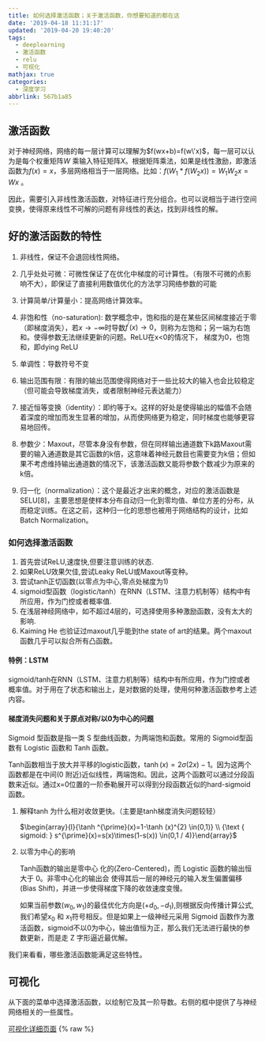 ```yaml
---
title: 如何选择激活函数；关于激活函数，你想要知道的都在这
date: '2019-04-18 11:31:17'
updated: '2019-04-20 19:40:20'
tags:
  - deeplearning
  - 激活函数
  - relu
  - 可视化
mathjax: true
categories:
  - 深度学习
abbrlink: 567b1a85
---
```


## 激活函数

对于神经网络，网络的每一层计算可以理解为$f(wx+b)=f(w\'x)$，每一层可以认为是每个权重矩阵$W$ 乘输入特征矩阵$X$。根据矩阵乘法，如果是线性激励，即激活函数为$f(x) = x$，多层网络相当于一层网络。比如：$​​f(W_1*f(W_2x))=W_1 W_2x=Wx$ 。

因此，需要引入非线性激活函数，对特征进行充分组合。也可以说相当于进行空间变换，使得原来线性不可解的问题有非线性的表达，找到非线性的解。

## 好的激活函数的特性

1. 非线性，保证不会退回线性网络。

2. 几乎处处可微：可微性保证了在优化中梯度的可计算性。（有限不可微的点影响不大），即保证了直接利用数值优化的方法学习网络参数的可能

3. 计算简单/计算量小：提高网络计算效率。

4. 非饱和性（no-saturation): 数学概念中，饱和指的是在某些区间梯度接近于零（即梯度消失），若$x \rightarrow-\infty$时导数$f^{\prime}(x) \rightarrow 0$，则称为左饱和；另一端为右饱和。使得参数无法继续更新的问题。ReLU在x<0的情况下，  梯度为0，也饱和，即dying  ReLU

5.  单调性：导数符号不变

6.  输出范围有限：有限的输出范围使得网络对于一些比较大的输入也会比较稳定（但可能会导致梯度消失，或者限制神经元表达能力）

7.  接近恒等变换（identity）：即约等于x。这样的好处是使得输出的幅值不会随着深度的增加而发生显著的增加，从而使网络更为稳定，同时梯度也能够更容易地回传。

8.  参数少：Maxout，尽管本身没有参数，但在同样输出通道数下k路Maxout需要的输入通道数是其它函数的k倍，这意味着神经元数目也需要变为k倍；但如果不考虑维持输出通道数的情况下，该激活函数又能将参数个数减少为原来的k倍。

9.  归一化（normalization）：这个是最近才出来的概念，对应的激活函数是SELU[8]，主要思想是使样本分布自动归一化到零均值、单位方差的分布，从而稳定训练。在这之前，这种归一化的思想也被用于网络结构的设计，比如Batch  Normalization。

### 如何选择激活函数

1. 首先尝试ReLU,速度快,但要注意训练的状态.
2. 如果ReLU效果欠佳,尝试Leaky ReLU或Maxout等变种。
3. 尝试tanh正切函数(以零点为中心,零点处梯度为1)
4. sigmoid型函数（logistic/tanh）在RNN（LSTM、注意力机制等）结构中有所应用，作为门控或者概率值.
5. 在浅层神经网络中，如不超过4层的，可选择使用多种激励函数，没有太大的影响.
6. Kaiming He 也验证过maxout几乎能到the state of art的结果。两个maxout函数几乎可以拟合所有凸函数。

#### 特例：LSTM

sigmoid/tanh在RNN（LSTM、注意力机制等）结构中有所应用，作为门控或者概率值。对于用在了状态和输出上，是对数据的处理，使用何种激活函数参考上述内容。

#### 梯度消失问题和关于原点对称/以0为中心的问题
Sigmoid 型函数是指一类 S 型曲线函数，为两端饱和函数。常用的 Sigmoid型函数有 Logistic 函数和 Tanh 函数。

Tanh函数相当于放大并平移的logistic函数，$\tanh (x)=2 \sigma(2 x)-1$。因为这两个函数都是在中间(0 附近)近似线性，两端饱和。因此，这两个函数可以通过分段函数来近似。通过x=0位置的一阶泰勒展开可以得到分段函数近似的hard-sigmoid函数。

1. 解释tanh 为什么相对收敛更快。（主要是tanh梯度消失问题较轻）

   $\begin{array}{l}{\tanh ^{\prime}(x)=1-\tanh (x)^{2} \in(0,1)} \\ {\text { sigmoid: } s^{\prime}(x)=s(x)\times(1-s(x)) \in(0,1 / 4)}\end{array}$

2. 以零为中心的影响
 
   Tanh函数的输出是零中心 化的(Zero-Centered)，而 Logistic 函数的输出恒大于 0。非零中心化的输出会 使得其后一层的神经元的输入发生偏置偏移(Bias Shift)，并进一步使得梯度下降的收敛速度变慢。

   如果当前参数$(w_0,w_1)$的最佳优化方向是$(+d_0, -d_1)$,则根据反向传播计算公式,我们希望$x_0$ 和 $x_1$符号相反。但是如果上一级神经元采用 Sigmoid 函数作为激活函数，sigmoid不以0为中心，输出值恒为正，那么我们无法进行最快的参数更新，而是走 Z 字形逼近最优解。


我们来看看，哪些激活函数能满足这些特性。

## 可视化

从下面的菜单中选择激活函数，以绘制它及其一阶导数。右侧的框中提供了与神经网络相关的一些属性。

[可视化详细页面](https://www.jithub.cn/fileserver/activation_fun_d3.html)
{% raw %}
<html>
  <head>
    <style>
      
      #visualisation {
            height: 500px;
      }
      

      .axis path,
      .axis line {
        fill: none;
        stroke: #777;
        shape-rendering: crispEdges;
      }

      .axis text {
        font-family: "Arial";
        font-size: 0.6em;
      }
      .tick {
        stroke-dasharray: 1, 2;
      }
      .bar {
        fill: FireBrick;
      }

      .legend {
        cursor: pointer;
      }

      .MathJax_SVG svg > g,
      .MathJax_SVG_Display svg > g {
        fill: black;
        stroke: black;
      }

      .legend {
        font-size: 1.2em;
      }

      .graph_inputs {
        font-size: 0.8em;
      }

      .func_text {
        font-size: 0.65em;
      }

      .deriv_func_text {
        font-size: 0.65em;
      }

      #select_activ {
        font-size: 0.8em;
      }

      .input_labels {
        font-size: 0.8em;
      }

      #func_equation {
        font: "Helvetica Neue";
        font-size: 0.9em;
      }

      #deriv_func_equation {
        font: "Helvetica Neue";
        font-size: 0.9em;
      }

      #rrelu_button {
        background-color: #009900;
        color: white;
        text-align: center;
        text-decoration: none;
        display: inline-block;
        font-size: 0.8em;
        cursor: pointer;
        margin-left: 0.3em;
      }

      #rrelu_button:hover {
        background-color: #4caf50;
        color: white;
      }
    </style>
    <script type="text/javascript" src="https://d3js.org/d3.v3.min.js"></script>
    <script
      type="text/javascript"
      src="https://cdnjs.cloudflare.com/ajax/libs/mathjax/2.7.5/MathJax.js?config=TeX-AMS_CHTML"
    ></script>
  </head>
  <body>

      

    <div id="browser_warning">
      <p>
        版权所有为
        <a href="https://dashee87.github.io/about/">David Sheehan</a>
        原blog地址为：<a
          href="https://dashee87.github.io/deep%20learning/visualising-activation-functions-in-neural-networks/"
          >Visualising Activation Functions in Neural Networks</a
        >
      </p>
    </div>

    <div id="browser_warning">
      <p>
        Note:
        注意：建议您在Chrome上查看以获得最佳体验。在Firefox和IE上，框中的等式可能无法呈现。
      </p>
    </div>
    <select id="select_activ" onchange="InitChart();">
      <option value="step" selected="selected">Step</option>
      <option value="identity">Identity</option>
      <option value="relu">ReLu</option>
      <option value="sigmoid">Sigmoid</option>
      <option value="tanh">Tanh</option>
      <option value="leakyrelu">Leaky ReLU</option>
      <option value="prelu">PReLU</option>
      <option value="rrelu">RReLU</option>
      <option value="elu">ELU</option>
      <option value="selu">SELU</option>
      <option value="srelu">SReLU</option>
      <!--<option value="probit">Probit</option>-->
      <option value="hardsigmoid">Hard Sigmoid</option>
      <option value="hardtanh">Hard Tanh</option>
      <option value="lctanh">LeCun Tanh</option>
      <option value="arctan">ArcTan</option>
      <option value="softsign">SoftSign</option>
      <option value="softplus">Softplus</option>
      <option value="sign">Signum</option>
      <option value="bentid">Bent Identity</option>
      <option value="symmsigmoid">Symmetrical Sigmoid</option>
      <option value="loglog">Log Log</option>
      <option value="gaussian">Gaussian</option>
      <option value="absolute">Absolute</option>
      <option value="sinusoid">Sinusoid</option>
      <option value="cos">Cos</option>
      <option value="sinc">Sinc</option>
    </select>
    <form name="message" method="post" id="plot_inputs">
      <div style="float:left;margin-right:20px;margin-left:100px;">
        <label
          for="alpha_input"
          style="display: none"
          class="input_labels"
          id="alpha_input_label"
          >α<sub> </sub
        ></label>
        <input
          id="alpha_input"
          class="graph_inputs"
          size="5"
          type="text"
          value="0.7"
          style="display: none;"
          onchange="InitChart();"
        />
      </div>

      <div style="float:left;margin-right:20px;">
        <label
          for="alpha_input_r"
          style="display: none"
          class="input_labels"
          id="alpha_input_r_label"
          >α<sub>r</sub></label
        >
        <input
          id="alpha_input_r"
          class="graph_inputs"
          size="5"
          type="text"
          value="0.4"
          style="display: none;"
          onchange="InitChart();"
        />
      </div>

      <div style="float:left;margin-right:20px;">
        <label
          for="t_input_l"
          style="display: none"
          class="input_labels"
          id="t_input_l_label"
          >t<sub>l</sub></label
        >
        <input
          id="t_input_l"
          class="graph_inputs"
          size="5"
          type="text"
          value="-1.0"
          style="display: none;"
          onchange="InitChart();"
        />
      </div>

      <div style="float:left;margin-right:20px;">
        <label
          for="t_input_r"
          style="display: none"
          class="input_labels"
          id="t_input_r_label"
          >t<sub>r</sub></label
        >
        <input
          id="t_input_r"
          class="graph_inputs"
          size="5"
          type="text"
          value="1.0"
          style="display: none;"
          onchange="InitChart();"
        />
      </div>

      <br style="clear:both;" />
    </form>
    <button
      type="button"
      onclick="InitChart();"
      id="rrelu_button"
      style="display: none;margin-left:20px;"
    >
      Random α
    </button>
    <div id="legendContainer" class="legendContainer" style="width:100%">
      <svg id="visualisation" width="100%" height="500px" height="80vh"></svg>
      <div
        id="func_primer"
        style="margin-left:20px;font-size:0.8em;margin-right:20px"
      >
        <p>
          这种激活函数更具理论性而非实际性，模仿生物神经元的全有或全无特性。它对神经网络没有
          用，因为它的导数是零（除了0，它是未定义的）。这意味着基于梯度的优化方法是不可行的。
        </p>
      </div>
    </div>
    <br />

    <script type="text/javascript">
      MathJax.Hub.Config({
        tex2jax: {
          inlineMath: [["$", "$"], ["\\(", "\\)"]],
          processEscapes: true
        }
      });

      function erf(x) {
        var z;
        const ERF_A = 0.147;
        var the_sign_of_x;
        if (0 == x) {
          the_sign_of_x = 0;
          return 0;
        } else if (x > 0) {
          the_sign_of_x = 1;
        } else {
          the_sign_of_x = -1;
        }

        var one_plus_axsqrd = 1 + ERF_A * x * x;
        var four_ovr_pi_etc = 4 / Math.PI + ERF_A * x * x;
        var ratio = four_ovr_pi_etc / one_plus_axsqrd;
        ratio *= x * -x;
        var expofun = Math.exp(ratio);
        var radical = Math.sqrt(1 - expofun);
        z = radical * the_sign_of_x;
        return z;
      }

      // https://stackoverflow.com/questions/12556685/is-there-a-javascript-implementation-of-the-inverse-error-function-akin-to-matl

      function erfINV(inputX) {
        var _a = (8 * (Math.PI - 3)) / (3 * Math.PI * (4 - Math.PI));
        var _x = parseFloat(inputX);
        var signX = _x < 0 ? -1.0 : 1.0;

        var oneMinusXsquared = 1.0 - _x * _x;
        var LNof1minusXsqrd = Math.log(oneMinusXsquared);
        var PI_times_a = Math.PI * _a;

        var firstTerm = Math.pow(2.0 / PI_times_a + LNof1minusXsqrd / 2.0, 2);
        var secondTerm = LNof1minusXsqrd / _a;
        var thirdTerm = 2 / PI_times_a + LNof1minusXsqrd / 2.0;

        var primaryComp = Math.sqrt(
          Math.sqrt(firstTerm - secondTerm) - thirdTerm
        );

        var scaled_R = signX * primaryComp;
        return scaled_R;
      }

      var delay = 200;
      var activ_func = document.getElementById("select_activ").value;

      var lineData = [];
      var lineData_deriv = [];

      func_tags = [
        {
          func_tex:
            "$f(x) =\\begin{cases}1 & \\text{for } x\\geq0\\\\0 & \\text{for } x<0\\end{cases} $",
          func_range: "{0, 1}",
          func_contin: "C" + "⁻¹",
          func_mono: "✅",
          func_origin: "❌",
          func_symm: "不对称",
          func_ref: "",
          func_primer:
            "这种激活函数更具理论性而非实际性, 包括<b>Step</b> (也包括, <b>Binary Step</b> 或 <b>Heaviside</b>) 模仿生物神经元的全有或全无特性。它对神经网络没有用，因为它的导数是零（除了0，它是未定义的）。这意味着基于梯度的优化方法是不可行的"
        }
      ];

      deriv_func_tags = [
        {
          deriv_func_tex:
            "$f'(x) =\\begin{cases}0 & \\text{for } x\\neq0\\\\? & \\text{for } x=0\\end{cases} $",
          deriv_func_range: "{0}",
          deriv_func_contin: "❌",
          deriv_func_mono: "❌",
          deriv_func_symm: "❌",
          deriv_func_van: "No",
          deriv_func_exp: "No",
          deriv_func_sat: "No",
          deriv_func_dead: "Yes"
        }
      ];

      axis_limits = [-3, 3, -1.3, 1.3];

      for (var i = -3; i <= 3; i = i + 0.001) {
        lineData.push({
          x: i,
          y: i >= 0
        });
        lineData_deriv.push({
          x: i,
          y: 0
        });
      }

      var vis = d3.select("#visualisation"),
        WIDTH = parseInt(
          document.getElementById("browser_warning").offsetWidth
        ),
        HEIGHT = parseInt(vis.style("height")),
        //   HEIGHT = parseInt(document.documentElement.clientHeight)*0.8,
        MARGINS = {
          top: HEIGHT / 25.0,
          right: WIDTH / 2.5,
          bottom: HEIGHT / 25.0,
          left: WIDTH / 50.0
        },
        boxmargin = (HEIGHT - MARGINS.top) / 24.0,
        boxmargin_horizontal = MARGINS.right / 2.2,
        rect_margin = MARGINS.right / 50.0,
        xRange = d3.scale
          .linear()
          .range([MARGINS.left, WIDTH - MARGINS.right])
          .domain(axis_limits.slice(0, 2)),
        yRange = d3.scale
          .linear()
          .range([HEIGHT - MARGINS.top, MARGINS.bottom])
          .domain(axis_limits.slice(2, 4)),
        xAxis = d3.svg
          .axis()
          .scale(xRange)
          .tickSize(5)
          .tickSubdivide(true),
        yAxis = d3.svg
          .axis()
          .scale(yRange)
          .tickSize(5)
          .orient("left")
          .tickSubdivide(true);

      vis
        .append("svg:g")
        .attr("class", "x axis")
        .attr(
          "transform",
          "translate(0," + (HEIGHT - MARGINS.bottom + MARGINS.top) / 2 + ")"
        )
        .attr("id", "graph_xaxis")
        .call(xAxis);

      vis
        .append("svg:g")
        .attr("class", "y axis")
        .attr(
          "transform",
          "translate(" + (WIDTH - MARGINS.right + MARGINS.left) / 2 + ",0)"
        )
        .attr("id", "graph_yaxis")
        .call(yAxis);

      vis
        .selectAll(".tick")
        .filter(function(d) {
          return d === 0;
        })
        .remove();

      var lineFunc = d3.svg
        .line()
        .x(function(d) {
          return xRange(d.x);
        })
        .y(function(d) {
          return yRange(d.y);
        })
        .interpolate("linear");

      vis
        .selectAll(".tick")
        .filter(function(d) {
          return d === 0;
        })
        .remove();

      var asymptotes = d3.svg
        .line()
        .x([-3, 3])
        .y([5, 5])
        .interpolate("linear");

      var asymptote_top = 5,
        asymptote_bottom = -5;

      //d3.select("#func").remove();

      vis
        .append("svg:path")
        .attr("d", lineFunc(lineData))
        .attr("stroke", "blue")
        .attr("stroke-width", 3)
        .attr("id", "func")
        .attr("fill", "none");

      vis
        .append("svg:path")
        .attr("d", lineFunc(lineData_deriv))
        .attr("stroke", "orange")
        .attr("stroke-width", 2)
        .attr("id", "deriv_func")
        .attr("fill", "none");

      vis
        .append("svg:path")
        .attr(
          "d",
          lineFunc([{ x: axis_limits[0], y: 5 }, { x: axis_limits[1], y: 5 }])
        )
        .attr("stroke", "gray")
        .attr("stroke-width", 2)
        .style("stroke-dasharray", "3, 3")
        .attr("id", "top_asymptote")
        .attr("fill", "none");

      vis
        .append("svg:path")
        .attr(
          "d",
          lineFunc([{ x: axis_limits[0], y: -5 }, { x: axis_limits[1], y: -5 }])
        )
        .attr("stroke", "gray")
        .attr("stroke-width", 2)
        .style("stroke-dasharray", "3, 3")
        .attr("id", "bottom_asymptote")
        .attr("fill", "none");

      vis
        .append("rect")
        .attr("x", WIDTH - MARGINS.right + rect_margin)
        .attr("y", MARGINS.top)
        .attr("width", MARGINS.right - rect_margin * 2.0)
        .attr("height", (HEIGHT - MARGINS.top) / 2 - boxmargin)
        .attr("rx", 10)
        .attr("ry", 10)
        .attr("stroke", "blue")
        .attr("stroke-width", "5")
        .attr("stroke-opacity", "0.4")
        .attr("fill-opacity", "0.1")
        .style("fill", "blue")
        .attr("class", "info_rect")
        .attr("id", "func_rect");

      vis
        .append("foreignObject")
        .data(func_tags)
        .attr("id", "func_equation")
        .attr("x", WIDTH - MARGINS.right + rect_margin * 2)
        .attr("y", MARGINS.top + boxmargin / 2)
        .append("xhtml:div")
        .attr("class", "func_text")
        .text(function(d) {
          return d.func_tex;
        });

      vis
        .append("text")
        .data(func_tags)
        .attr("x", WIDTH - MARGINS.right + rect_margin * 2)
        .attr("y", MARGINS.top + boxmargin * 5)
        .attr("id", "func_range")
        .attr("class", "func_text")
        .text(function(d) {
          return "值域: " + d.func_range;
        });

      vis
        .append("text")
        .data(func_tags)
        .attr("x", WIDTH - MARGINS.right + rect_margin * 2)
        .attr("y", MARGINS.top + boxmargin * 6.3)
        .attr("id", "func_mono")
        .attr("class", "func_text")
        .text(function(d) {
          return "单调性: " + d.func_mono;
        });

      vis
        .append("text")
        .data(func_tags)
        .attr("x", WIDTH - MARGINS.right + rect_margin * 2)
        .attr("y", MARGINS.top + boxmargin * 7.6)
        .attr("id", "func_contin")
        .attr("class", "func_text")
        .text(function(d) {
          return "连续性: " + d.func_contin;
        });

      vis
        .append("text")
        .data(func_tags)
        .attr("x", WIDTH - MARGINS.right + rect_margin * 2)
        .attr("y", MARGINS.top + boxmargin * 8.9)
        .attr("id", "func_origin")
        .attr("class", "func_text")
        .text(function(d) {
          return "Identity at Origin: " + d.func_origin;
        });

      vis
        .append("text")
        .data(func_tags)
        .attr("x", WIDTH - MARGINS.right + rect_margin * 2)
        .attr("y", MARGINS.top + boxmargin * 10.2)
        .attr("id", "func_symm")
        .attr("class", "func_text")
        .text(function(d) {
          return "对称性: " + d.func_symm;
        });

      vis
        .append("text")
        .attr("x", WIDTH - boxmargin_horizontal / 1.7)
        .attr("y", MARGINS.top + boxmargin * 10.2)
        .attr("xlink:href", "https://dashee87.github.io/")
        .attr("id", "func_ref")
        .attr("class", "func_text")
        .attr("fill", "red")
        .html("");

      // derivative rectangle

      vis
        .append("rect")
        .attr("x", WIDTH - MARGINS.right + rect_margin)
        .attr("y", MARGINS.top + HEIGHT / 2)
        .attr("width", MARGINS.right - rect_margin * 2.0)
        .attr("height", (HEIGHT - MARGINS.top) / 2 - boxmargin)
        .attr("rx", 10)
        .attr("ry", 10)
        .attr("stroke", "orange")
        .attr("stroke-width", "5")
        .attr("stroke-opacity", "0.4")
        .attr("fill-opacity", "0.1")
        .style("fill", "orange")
        .attr("class", "info_rect)")
        .attr("id", "deriv_func_rect");

      vis
        .append("foreignObject")
        .data(deriv_func_tags)
        .attr("id", "deriv_func_equation")
        .attr("x", WIDTH - MARGINS.right + rect_margin * 2.0)
        .attr("y", MARGINS.top + HEIGHT / 2 + boxmargin / 2)
        .append("xhtml:div")
        .attr("class", "deriv_func_text")
        .html(function(d) {
          return d.deriv_func_tex;
        });

      if (navigator.userAgent.toLowerCase().indexOf("firefox") > -1) {
        vis
          .select("#func_equation")
          .attr("width", MARGINS.right - rect_margin * 2)
          .attr("height", boxmargin * 3);

        vis
          .select("#deriv_func_equation")
          .attr("width", MARGINS.right - rect_margin * 2)
          .attr("height", boxmargin * 3);
      }

      vis
        .append("text")
        .attr("x", WIDTH - MARGINS.right + rect_margin * 2.0)
        .attr("y", MARGINS.top + HEIGHT / 2 + boxmargin * 5)
        .data(deriv_func_tags)
        .attr("id", "deriv_func_range")
        .attr("class", "deriv_func_text")
        .text(function(d) {
          return "值域: " + d.deriv_func_range;
        });

      vis
        .append("text")
        .attr("x", WIDTH - MARGINS.right + rect_margin * 2.0)
        .attr("y", MARGINS.top + HEIGHT / 2 + boxmargin * 6.3)
        .data(deriv_func_tags)
        .attr("id", "deriv_func_mono")
        .attr("class", "deriv_func_text")
        .style("colour", "blue")
        .text(function(d) {
          return "单调性: " + d.deriv_func_mono;
        });

      vis
        .append("text")
        .attr("x", WIDTH - MARGINS.right + rect_margin * 2.0)
        .attr("y", MARGINS.top + HEIGHT / 2 + boxmargin * 7.6)
        .data(deriv_func_tags)
        .attr("id", "deriv_func_contin")
        .attr("class", "deriv_func_text")
        .text(function(d) {
          return "连续性: " + d.deriv_func_contin;
        });

      vis
        .append("text")
        .attr("x", WIDTH - MARGINS.right + rect_margin * 2.0)
        .attr("y", MARGINS.top + HEIGHT / 2 + boxmargin * 8.9)
        .attr("id", "deriv_func_van")
        .attr("class", "deriv_func_text")
        .append("svg:tspan")
        .text("梯度消失: ")
        .append("svg:tspan")
        .style("fill", "#00e600")
        .text(deriv_func_tags[0].deriv_func_van);

      vis
        .append("text")
        .attr("x", WIDTH - boxmargin_horizontal)
        .attr("y", MARGINS.top + HEIGHT / 2 + boxmargin * 8.9)
        .attr("id", "deriv_func_exp")
        .attr("class", "deriv_func_text")
        .append("svg:tspan")
        .text("梯度爆炸: ")
        .append("svg:tspan")
        .style("fill", "#00e600")
        .text(deriv_func_tags[0].deriv_func_exp);

      vis
        .append("text")
        .attr("x", WIDTH - MARGINS.right + rect_margin * 2.0)
        .attr("y", MARGINS.top + HEIGHT / 2 + boxmargin * 10.3)
        .attr("id", "deriv_func_sat")
        .attr("class", "deriv_func_text")
        .append("svg:tspan")
        .text("神经元饱和: ")
        .append("svg:tspan")
        .style("fill", "#00e600")
        .text(deriv_func_tags[0].deriv_func_sat);

      vis
        .append("text")
        .attr("x", WIDTH - boxmargin_horizontal)
        .attr("y", MARGINS.top + HEIGHT / 2 + boxmargin * 10.3)
        .attr("id", "deriv_func_dead")
        .attr("class", "deriv_func_text")
        .append("svg:tspan")
        .text("神经元死亡: ")
        .append("svg:tspan")
        .style("fill", "red")
        .text(deriv_func_tags[0].deriv_func_dead);

      vis
        .append("text")
        .attr("x", MARGINS.left)
        .attr("y", MARGINS.top + 30)
        .attr("class", "legend")
        .attr("id", "func_text")
        .style("fill", "steelblue")
        .on("click", function() {
          // Determine if current line is visible
          var active = func.active ? false : true,
            newOpacity = active ? 0 : 1;
          // Hide or show the elements
          d3.select("#func").style("opacity", newOpacity);
          d3.select("#func_text").style("opacity", active ? 0.5 : 1);
          d3.select("#func_rect")
            .transition()
            .duration(1000)
            .attr(
              "height",
              active ? 0 : (HEIGHT - MARGINS.top) / 2 - boxmargin
            );
          if (active) {
            d3.selectAll(".func_text")
              .transition()
              .delay(function(d, i) {
                return 400 - delay * i;
              })
              .style("opacity", active ? 0 : 1);
          } else {
            d3.selectAll(".func_text")
              .transition()
              .delay(function(d, i) {
                return 300 + (delay * i) / 2;
              })
              .style("opacity", active ? 0 : 1);
          }
          // Update whether or not the elements are active
          func.active = active;
        })
        .text("f (x)");

      // Add the red line title
      vis
        .append("text")
        .attr("x", MARGINS.left)
        .attr("y", MARGINS.top + 30 + 30)
        .attr("class", "legend")
        .attr("id", "deriv_text")
        .style("fill", "orange")
        .on("click", function() {
          // Determine if current line is visible
          var active = deriv_func.active ? false : true,
            newOpacity = active ? 0 : 1;
          // Hide or show the elements
          d3.select("#deriv_func").style("opacity", newOpacity);
          d3.select("#deriv_text").style("opacity", active ? 0.5 : 1);
          d3.select("#deriv_func_rect")
            .transition()
            .duration(1000)
            .attr(
              "height",
              active ? 0 : (HEIGHT - MARGINS.top) / 2 - boxmargin
            );
          if (active) {
            d3.selectAll(".deriv_func_text")
              .transition()
              .delay(function(d, i) {
                return 400 - delay * i;
              })
              .style("opacity", active ? 0 : 1);
          } else {
            d3.selectAll(".deriv_func_text")
              .transition()
              .delay(function(d, i) {
                return 250 + (delay * i) / 2.5;
              })
              .style("opacity", active ? 0 : 1);
          }
          // Update whether or not the elements are active
          deriv_func.active = active;
        })
        .text("f '(x)");

      d3.select(window).on("resize", function() {
        vis = d3.select("#visualisation");
        WIDTH = parseInt(
          document.getElementById("browser_warning").offsetWidth
        );
        HEIGHT = parseInt(vis.style("height"));
        MARGINS = {
          top: HEIGHT / 25.0,
          right: WIDTH / 2.5,
          bottom: HEIGHT / 25.0,
          left: WIDTH / 50.0
        };
        boxmargin = (HEIGHT - MARGINS.top) / 24.0;
        rect_margin = MARGINS.right / 50.0;
        (boxmargin_horizontal = MARGINS.right / 2.2),
          (xRange = d3.scale
            .linear()
            .range([MARGINS.left, WIDTH - MARGINS.right])
            .domain(axis_limits.slice(0, 2)));

        yRange = d3.scale
          .linear()
          .range([HEIGHT - MARGINS.top, MARGINS.bottom])
          .domain(axis_limits.slice(2, 4));

        xAxis = d3.svg
          .axis()
          .scale(xRange)
          .tickSize(5)
          .tickSubdivide(true);

        yAxis = d3.svg
          .axis()
          .scale(yRange)
          .tickSize(5)
          .orient("left")
          .tickSubdivide(true);

        vis
          .select("#graph_xaxis")
          .attr(
            "transform",
            "translate(0," + (HEIGHT - MARGINS.bottom + MARGINS.top) / 2 + ")"
          )
          .call(xAxis);

        vis
          .select("#graph_yaxis")
          .attr(
            "transform",
            "translate(" + (WIDTH - MARGINS.right + MARGINS.left) / 2 + ",0)"
          )
          .call(yAxis);

        vis
          .selectAll(".tick")
          .filter(function(d) {
            return d === 0;
          })
          .remove();

        lineFunc = d3.svg
          .line()
          .x(function(d) {
            return xRange(d.x);
          })
          .y(function(d) {
            return yRange(d.y);
          })
          .interpolate("linear");

        vis
          .select("#top_asymptote")
          .attr(
            "d",
            lineFunc([
              { x: axis_limits[0], y: asymptote_top },
              { x: axis_limits[1], y: asymptote_top }
            ])
          );

        vis
          .select("#bottom_asymptote")
          .attr(
            "d",
            lineFunc([
              { x: axis_limits[0], y: asymptote_bottom },
              { x: axis_limits[1], y: asymptote_bottom }
            ])
          );

        //d3.select("#func").remove();

        vis.select("#func").attr("d", lineFunc(lineData));

        vis.select("#deriv_func").attr("d", lineFunc(lineData_deriv));

        vis
          .select("#func_rect")
          .attr("x", WIDTH - MARGINS.right + rect_margin)
          .attr("y", MARGINS.top)
          .attr("width", MARGINS.right - rect_margin * 2.0)
          .attr("height", (HEIGHT - MARGINS.top) / 2 - boxmargin);

        vis
          .select("#func_equation")
          .attr("x", WIDTH - MARGINS.right + rect_margin * 2.0)
          .attr("y", MARGINS.top + boxmargin / 2);

        vis
          .select("#func_range")
          .attr("x", WIDTH - MARGINS.right + rect_margin * 2.0)
          .attr("y", MARGINS.top + boxmargin * 5);

        vis
          .select("#func_mono")
          .attr("x", WIDTH - MARGINS.right + rect_margin * 2.0)
          .attr("y", MARGINS.top + boxmargin * 6.3);

        vis
          .select("#func_contin")
          .attr("x", WIDTH - MARGINS.right + rect_margin * 2.0)
          .attr("y", MARGINS.top + boxmargin * 7.6);

        vis
          .select("#func_origin")
          .attr("x", WIDTH - MARGINS.right + rect_margin * 2.0)
          .attr("y", MARGINS.top + boxmargin * 8.9);

        vis
          .select("#func_symm")
          .data(func_tags)
          .attr("x", WIDTH - MARGINS.right + rect_margin * 2.0)
          .attr("y", MARGINS.top + boxmargin * 10.2);

        vis
          .select("#func_ref")
          .attr("x", WIDTH - boxmargin_horizontal / 1.7)
          .attr("y", MARGINS.top + boxmargin * 10.2);

        // derivative rectangle

        vis
          .select("#deriv_func_rect")
          .attr("x", WIDTH - MARGINS.right + rect_margin)
          .attr("y", MARGINS.top + HEIGHT / 2)
          .attr("width", MARGINS.right - rect_margin * 2.0)
          .attr("height", (HEIGHT - MARGINS.top) / 2 - boxmargin);

        vis
          .select("#deriv_func_equation")
          .attr("x", WIDTH - MARGINS.right + rect_margin * 2.0)
          .attr("y", MARGINS.top + HEIGHT / 2 + boxmargin / 2);

        vis
          .select("#deriv_func_range")
          .attr("x", WIDTH - MARGINS.right + rect_margin * 2.0)
          .attr("y", MARGINS.top + HEIGHT / 2 + boxmargin * 5);

        vis
          .select("#deriv_func_mono")
          .attr("x", WIDTH - MARGINS.right + rect_margin * 2.0)
          .attr("y", MARGINS.top + HEIGHT / 2 + boxmargin * 6.3);

        vis
          .select("#deriv_func_contin")
          .attr("x", WIDTH - MARGINS.right + rect_margin * 2.0)
          .attr("y", MARGINS.top + HEIGHT / 2 + boxmargin * 7.6);

        vis
          .select("#deriv_func_van")
          .attr("x", WIDTH - MARGINS.right + rect_margin * 2.0)
          .attr("y", MARGINS.top + HEIGHT / 2 + boxmargin * 8.9);

        vis
          .select("#deriv_func_exp")
          .attr("x", WIDTH - boxmargin_horizontal)
          .attr("y", MARGINS.top + HEIGHT / 2 + boxmargin * 8.9);

        vis
          .select("#deriv_func_sat")
          .attr("x", WIDTH - MARGINS.right + rect_margin * 2.0)
          .attr("y", MARGINS.top + HEIGHT / 2 + boxmargin * 10.3);

        vis
          .select("#deriv_func_dead")
          .attr("x", WIDTH - boxmargin_horizontal)
          .attr("y", MARGINS.top + HEIGHT / 2 + boxmargin * 10.3);
      });

      function InitChart() {
        var myClasses = document.getElementById("plot_inputs"),
          mylabels = document.getElementsByTagName("label");
        for (i = 0; i < myClasses.length; i++) {
          myClasses[i].style.display = "none";
          mylabels[i].style.display = "none";
        }
        document.getElementById("rrelu_button").style.display = "none";
        var activ_func = document.getElementById("select_activ").value;

        lineData = [];
        lineData_deriv = [];

        asymptote_top = 5;
        asymptote_bottom = -5;

        switch (activ_func) {
          case "relu":
            func_tags = [
              {
                func_tex:
                  "$f(x) =\\begin{cases}x & \\text{for } x\\geq0\\\\0 & \\text{for } x<0\\end{cases} $",
                func_range: "[0, ∞)",
                func_contin: "C" + "⁰",
                func_mono: "✅",
                func_origin: "❌",
                func_symm: "不对称",
                func_ref: "http://dl.acm.org/citation.cfm?id=3104322.3104425",
                func_primer:
                  "<b>整流线性单元</b> (<b>ReLU</b>)被认为是神经网络中最常见的激活函数。它保留了阶梯函数的生物学动机（神经元仅在输入超过阈值时触发），但在正数输入处具有非零导数，这允许基于梯度的学习（尽管导数在0时未定义）。ReLU 函数被认为有生物上的解释性，比如单侧抑制、宽兴奋边界(即兴奋程度 也可以非常高)。它的计算速度也很快，因为函数及其导数都不涉及复杂的数学运算。然而，由于在非正输入时导数为0，ReLU可能会受到缓慢学习甚至死神经元的影响，其中具有负值输入的神经元由于零值梯度而无法更新其权重，使得它们对于剩下的训练阶段沉默。"
              }
            ];

            deriv_func_tags = [
              {
                deriv_func_tex:
                  "$f'(x) =\\begin{cases}1 & \\text{for } x\\geq0\\\\0 & \\text{for } x<0\\end{cases} $",
                deriv_func_range: "{0,1}",
                deriv_func_contin: "❌",
                deriv_func_mono: "❌",
                deriv_func_symm: "❌",
                deriv_func_van: "No",
                deriv_func_exp: "No",
                deriv_func_sat: "No",
                deriv_func_dead: "Yes"
              }
            ];

            axis_limits = [-3, 3, -3, 3];
            for (var i = -3; i < 3; i = i + 0.001) {
              lineData.push({
                x: i,
                y: (i > 0) * i
              });
              lineData_deriv.push({
                x: i,
                y: i >= 0
              });
            }
            break;
          case "step":
            func_tags = [
              {
                func_tex:
                  "$f(x) =\\begin{cases}1 & \\text{for } x\\geq0\\\\0 & \\text{for } x<0\\end{cases} $",
                func_range: "{0, 1}",
                func_contin: "C" + "⁻¹",
                func_mono: "✅",
                func_origin: "✅",
                func_symm: "不对称",
                func_ref: "",
                func_primer:
                "这种激活函数更具理论性而非实际性, 包括<b>Step</b> (也包括, <b>Binary Step</b> 或 <b>Heaviside</b>) 模仿生物神经元的全有或全无特性。它对神经网络没有用，因为它的导数是零（除了0，它是未定义的）。这意味着基于梯度的优化方法是不可行的"
              }
            ];

            deriv_func_tags = [
              {
                deriv_func_tex:
                  "$f'(x) =\\begin{cases}0 & \\text{for } x\\neq0\\\\? & \\text{for } x=0\\end{cases} $",
                deriv_func_range: "{0}",
                deriv_func_contin: "❌",
                deriv_func_mono: "❌",
                deriv_func_symm: "❌",
                deriv_func_van: "No",
                deriv_func_exp: "No",
                deriv_func_sat: "No",
                deriv_func_dead: "Yes"
              }
            ];

            axis_limits = [-3, 3, -1.3, 1.3];
            for (var i = -3; i <= 3; i = i + 0.001) {
              lineData.push({
                x: i,
                y: i >= 0
              });
              lineData_deriv.push({
                x: i,
                y: 0
              });
            }
            break;

          case "sign":
            func_tags = [
              {
                func_tex:
                  "$f(x) =\\begin{cases}1 & x>0\\\\-1 &  x<0 \\\\0 &  x=0\\end{cases} $",
                func_range: "{-1,0, 1}",
                func_contin: "C" + "⁻¹",
                func_mono: "✅",
                func_origin: "❌",
                func_symm: "Anti-Symmetrical",
                func_ref: "",
                func_primer:
                  "The <b>Signum</b> (or just <b>Sign</b>) is a scaled version of the binary step activation function. It takes the value -1 and 1 for negative and postive values, respectively, and zero at the origin. Though lacking the biological motivation of the step function, the function is anti-symmetrical, which is thought to be a favourable trait for an activation function."
              }
            ];

            deriv_func_tags = [
              {
                deriv_func_tex:
                  "$f'(x) =\\begin{cases}0 & \\text{for } x\\neq0\\\\? & \\text{for } x=0\\end{cases} $",
                deriv_func_range: "{0}",
                deriv_func_contin: "❌",
                deriv_func_mono: "❌",
                deriv_func_symm: "❌",
                deriv_func_van: "No",
                deriv_func_exp: "No",
                deriv_func_sat: "No",
                deriv_func_dead: "Yes"
              }
            ];

            axis_limits = [-3, 3, -1.5, 1.5];
            for (var i = -3; i <= 3; i = i + 0.001) {
              if (i == 0) {
                lineData.push({
                  x: i,
                  y: 0
                });
              } else {
                lineData.push({
                  x: i,
                  y: 2 * (i > 0) - 1
                });
                lineData_deriv.push({
                  x: i,
                  y: 0
                });
              }
            }
            break;

          case "identity":
            func_tags = [
              {
                func_tex: "$\\begin{align*}f(x) = x\\end{align*}$",
                func_range: "(-∞, ∞)",
                func_contin: "C" + "∞",
                func_mono: "✅",
                func_origin: "✅",
                func_symm: "Anti-Symmetrical",
                func_ref: "",
                func_primer:
                  "使用 <b>Identity</b> 使用Identity激活功能，节点输出等于其输入。它非常适合基础行为是线性的任务，类似于线性回归。当存在非线性时，单独的激活函数是不够的，尽管它仍然可以用作最终输出节点上的激活函数以用于类似回归的任务。"
              }
            ];

            deriv_func_tags = [
              {
                deriv_func_tex: "$\\begin{align*}f'(x) = 1\\end{align*}$",
                deriv_func_range: "{1}",
                deriv_func_contin: "✅",
                deriv_func_mono: "✅",
                deriv_func_symm: "✅",
                deriv_func_van: "No",
                deriv_func_exp: "No",
                deriv_func_sat: "No",
                deriv_func_dead: "No"
              }
            ];

            axis_limits = [-3, 3, -3, 3];
            for (var i = -3; i <= 3; i = i + 0.001) {
              lineData.push({
                x: i,
                y: i
              });
              lineData_deriv.push({
                x: i,
                y: 1
              });
            }
            break;
          case "sigmoid":
            func_tags = [
              {
                func_tex:
                  "$\\begin{align*}f(x) = \\frac{1}{1 + e^{-x}} \\end{align*}$",
                func_range: "(0, 1)",
                func_contin: "C" + "∞",
                func_mono: "✅",
                func_origin: "❌",
                func_symm: "不对称",
                func_ref: "",
                func_primer:
                  "<b>Logistic Sigmoid</b>（或更常见的只是Sigmoid）激活函数从逻辑回归中的角色（0到1）中众所周知，它将概率概念引入神经网络。它的导数非零且易于计算（它是其原始输出的函数）。然而，由于Tanh是反对称的并且以原点为中心。它逐渐被Tanh取代。"
              }
            ];

            deriv_func_tags = [
              {
                deriv_func_tex:
                  "$\\begin{align*}f'(x) &= \\frac{e^{-x}}{(1+e^{-x})^2} \\\\&= f(x)(1-f(x)) \\end{align*}$",
                deriv_func_range: "(0,0.25)",
                deriv_func_contin: "✅",
                deriv_func_mono: "❌",
                deriv_func_symm: "✅",
                deriv_func_van: "Yes",
                deriv_func_exp: "No",
                deriv_func_sat: "Yes",
                deriv_func_dead: "No"
              }
            ];

            axis_limits = [-3, 3, -1.5, 1.5];
            for (var i = -3; i <= 3; i = i + 0.001) {
              asymptote_top = 1;
              temp_sigmoid = 1.0 / (1.0 + Math.exp(-i));
              lineData.push({
                x: i,
                y: temp_sigmoid
              });
              lineData_deriv.push({
                x: i,
                y: temp_sigmoid * (1 - temp_sigmoid)
              });
            }
            break;
          case "arctan":
            func_tags = [
              {
                func_tex: "$\\begin{align*}f(x) =\\tan^{-1}(x) \\end{align*}$",
                func_range: "(-π/2, π/2)",
                func_contin: "C" + "∞",
                func_mono: "❌",
                func_origin: "✅",
                func_symm: "Symmetrical",
                func_ref: "",
                func_primer:
                  "视觉上和Tanh类似，更为平坦。默认值域， (-π/2, π/2)。导数很慢趋近于0，但导数计算量大于Tanh。"
              }
            ];

            deriv_func_tags = [
              {
                deriv_func_tex:
                  "$\\begin{align*}f'(x)=\\frac{1}{x^2+1} \\end{align*}$",
                deriv_func_range: "(0,1]",
                deriv_func_contin: "✅",
                deriv_func_mono: "❌",
                deriv_func_symm: "✅",
                deriv_func_van: "Yes",
                deriv_func_exp: "No",
                deriv_func_sat: "Yes",
                deriv_func_dead: "No"
              }
            ];

            axis_limits = [-3, 3, -1.6, 1.6];
            for (var i = -3; i <= 3; i = i + 0.001) {
              asymptote_top = Math.PI / 2;
              asymptote_bottom = -Math.PI / 2;
              lineData.push({
                x: i,
                y: Math.atan(i)
              });
              lineData_deriv.push({
                x: i,
                y: 1 / (Math.pow(i, 2) + 1)
              });
            }
            break;
          case "softsign":
            func_tags = [
              {
                func_tex:
                  "$\\begin{align*}f(x)=\\frac{x}{1+|x|} \\end{align*}$",
                func_range: "(0, ∞)",
                func_contin: "C¹",
                func_mono: "✅",
                func_origin: "✅",
                func_symm: "Anti-Symmetrical",
                func_ref:
                  "http://www.iro.umontreal.ca/~lisa/publications2/index.php/attachments/single/205",
                func_primer:
                  "<b>Softsign</b> 和Tanh类似，默认值域， (-1, 1)。导数很慢趋近于0，但导数计算量大于Tanh。"
              }
            ];

            deriv_func_tags = [
              {
                deriv_func_tex:
                  "$\\begin{align*}f'(x)=\\frac{1}{(1+|x|)^2} \\end{align*}$",
                deriv_func_range: "(0,1]",
                deriv_func_contin: "✅",
                deriv_func_mono: "❌",
                deriv_func_symm: "✅",
                deriv_func_van: "Yes",
                deriv_func_exp: "No",
                deriv_func_sat: "Yes",
                deriv_func_dead: "No"
              }
            ];

            axis_limits = [-6, 6, -1.6, 1.6];
            for (var i = -6; i <= 6; i = i + 0.002) {
              asymptote_top = 1;
              asymptote_bottom = -1;
              lineData.push({
                x: i,
                y: i / (1 + Math.abs(i))
              });
              lineData_deriv.push({
                x: i,
                y: 1 / Math.pow(1 + Math.abs(i), 2)
              });
            }
            break;
          case "softplus":
            func_tags = [
              {
                func_tex: "$\\begin{align*}f(x)=\\ln(1+e^x) \\end{align*}$",
                func_range: "(0, ∞)",
                func_contin: "C" + "∞",
                func_mono: "✅",
                func_origin: "❌",
                func_symm: "不对称",
                func_ref:
                  "http://proceedings.mlr.press/v15/glorot11a/glorot11a.pdf",
                func_primer:
                  "ReLu的平滑替代品，定义域上连续可导；但是不关于0对称，由于导数总<1，可能会梯度消失。"
              }
            ];

            deriv_func_tags = [
              {
                deriv_func_tex:
                  "$\\begin{align*}f'(x)=\\frac{1}{1+e^{-x}}\\end{align*}$",
                deriv_func_range: "(0,1)",
                deriv_func_contin: "✅",
                deriv_func_mono: "✅",
                deriv_func_symm: "❌",
                deriv_func_van: "Yes",
                deriv_func_exp: "No",
                deriv_func_sat: "Yes",
                deriv_func_dead: "No"
              }
            ];

            axis_limits = [-3, 3, -3, 3];
            for (var i = -3; i <= 3; i = i + 0.001) {
              lineData.push({
                x: i,
                y: Math.log(1 + Math.exp(i), 2)
              });
              lineData_deriv.push({
                x: i,
                y: 1 / (1 + Math.exp(-i))
              });
            }
            break;

          case "bentid":
            func_tags = [
              {
                func_tex:
                  "$\\begin{align*}f(x)=\\frac{\\sqrt{x^2 + 1} - 1}{2} + x \\end{align*}$",
                func_range: "(-∞, ∞)",
                func_contin: "C" + "∞",
                func_mono: "✅",
                func_origin: "✅",
                func_symm: "不对称",
                func_ref: "",
                func_primer:
                  "A sort of compromise between Identity and ReLU activation, <b>Bent Identity</b> allows non-linear behaviours, while its non-zero derivative promotes efficient learning and overcomes the issues of dead neurons associated with ReLU. As its derivative can return values either side of 1, it can be susceptible to both exploding and vanishing gradients."
              }
            ];

            deriv_func_tags = [
              {
                deriv_func_tex:
                  "$\\begin{align*}f'(x)=\\frac{x}{2\\sqrt{x^2 + 1}} + 1\\end{align*}$",
                deriv_func_range: "(0.5, 1.5)",
                deriv_func_contin: "✅",
                deriv_func_mono: "✅",
                deriv_func_symm: "❌",
                deriv_func_van: "Yes",
                deriv_func_exp: "Yes",
                deriv_func_sat: "No",
                deriv_func_dead: "No"
              }
            ];

            axis_limits = [-3, 3, -3, 3];
            for (var i = -3; i <= 3; i = i + 0.001) {
              lineData.push({
                x: i,
                y: (Math.sqrt(Math.pow(i, 2) + 1) - 1) / 2.0 + i
              });
              lineData_deriv.push({
                x: i,
                y: i / (2 * Math.sqrt(Math.pow(i, 2) + 1)) + 1
              });
            }
            break;

          case "sinusoid":
            func_tags = [
              {
                func_tex: "$\\begin{align*}f(x)=\\sin(x) \\end{align*}$",
                func_range: "[-1, -1]",
                func_contin: "C" + "∞",
                func_mono: "❌",
                func_origin: "✅",
                func_symm: "Anti-Symmetrical",
                func_ref: "",
                func_primer:
                  "<b>Sinusoid</b> (or simply <b>Sin</b>)， 值域[-1,1], 原点为中心，反对称，连续可导."
              }
            ];

            deriv_func_tags = [
              {
                deriv_func_tex: "$\\begin{align*}f'(x)=\\cos(x)\\end{align*}$",
                deriv_func_range: "[-1, -1]",
                deriv_func_contin: "✅",
                deriv_func_mono: "❌",
                deriv_func_symm: "❌",
                deriv_func_van: "Yes",
                deriv_func_exp: "No",
                deriv_func_sat: "No",
                deriv_func_dead: "No"
              }
            ];

            axis_limits = [-3, 3, -1.5, 1.5];

            for (var i = -3; i <= 3; i = i + 0.001) {
              lineData.push({
                x: i,
                y: Math.sin(i)
              });
              lineData_deriv.push({
                x: i,
                y: Math.cos(i)
              });
            }
            break;

          case "cos":
            func_tags = [
              {
                func_tex: "$\\begin{align*}f(x)=\\cos(x) \\end{align*}$",
                func_range: "[-1, -1]",
                func_contin: "C" + "∞",
                func_mono: "❌",
                func_origin: "❌",
                func_symm: "Symmetrical",
                func_ref: "",
                func_primer:
                  "<b>Cos</b> (or <b>Cosine</b>) 值域[-1,1], 轴对称，连续可导."
              }
            ];

            deriv_func_tags = [
              {
                deriv_func_tex: "$\\begin{align*}f'(x)=\\-sin(x)\\end{align*}$",
                deriv_func_range: "[-1, -1]",
                deriv_func_contin: "✅",
                deriv_func_mono: "❌",
                deriv_func_symm: "✅",
                deriv_func_van: "Yes",
                deriv_func_exp: "No",
                deriv_func_sat: "No",
                deriv_func_dead: "No"
              }
            ];

            axis_limits = [-3, 3, -1.5, 1.5];

            for (var i = -3; i <= 3; i = i + 0.001) {
              lineData.push({
                x: i,
                y: Math.cos(i)
              });
              lineData_deriv.push({
                x: i,
                y: -Math.sin(i)
              });
            }
            break;

          case "sinc":
            func_tags = [
              {
                func_tex:
                  "$f(x)=\\begin{cases}1 & \\text{for } x = 0\\\\\\frac{\\sin(x)}{x} & \\text{for } x \\ne 0\\end{cases}$",
                func_range: "[≈-0.2172,1]",
                func_contin: "C" + "∞",
                func_mono: "❌",
                func_origin: "❌",
                func_symm: "Symmetrical",
                func_ref:
                  "https://www.spiedigitallibrary.org/conference-proceedings-of-spie/2760/1/Function-approximation-using-a-sinc-neural-network/10.1117/12.235959.short?SSO=1",
                func_primer:
                  "<b>Sinc</b> (全名<b>Cardinal Sine</b> )代表了傅立叶变换的矩形函数。作为一种激活函数，它可以完全可导和对称，但它很容易梯度消失。"
              }
            ];

            deriv_func_tags = [
              {
                deriv_func_tex:
                  "$f'(x)=\\begin{cases}0 & \\text{for } x = 0\\\\\\frac{\\cos(x)}{x} - \\frac{\\sin(x)}{x^2} & \\text{for } x \\ne 0\\end{cases}$",
                deriv_func_range: "(≈-0.4362, ≈0.4362)",
                deriv_func_contin: "✅",
                deriv_func_mono: "❌",
                deriv_func_symm: "❌",
                deriv_func_van: "Yes",
                deriv_func_exp: "No",
                deriv_func_sat: "Yes",
                deriv_func_dead: "No"
              }
            ];

            axis_limits = [-6, 6, -1.5, 1.5];
            for (var i = -6; i <= 6; i = i + 0.002) {
              if (i == 0) {
                lineData.push({
                  x: i,
                  y: Math.sin(i) / i
                });
                lineData_deriv.push({
                  x: i,
                  y: Math.sin(i) / i
                });
              } else {
                lineData.push({
                  x: i,
                  y: Math.sin(i) / i
                });
                lineData_deriv.push({
                  x: i,
                  y: Math.cos(i) / i - Math.sin(i) / Math.pow(i, 2)
                });
              }
            }
            break;

          case "tanh":
            func_tags = [
              {
                func_tex:
                  "$\\begin{align*}f(x)&=\\tanh(x)\\\\&=\\frac{2}{1+e^{-2x}}-1\\end{align*}$",
                func_range: "(-1, -1)",
                func_contin: "C" + "∞",
                func_mono: "✅",
                func_origin: "✅",
                func_symm: "Anti-Symmetrical",
                func_ref: "",
                func_primer:
                  "逐渐取代logistic sigmoid函数作为分类任务的激活函数，Tanh（Hyperbolic Tan）具有神经网络中有利的各种特征。它完全可微，以零和反对称为中心。可以采用更平坦的变形（log-log，softsign，对称sigmoid等），减轻缓慢学习和/或消失梯度的现象。"
              }
            ];

            deriv_func_tags = [
              {
                deriv_func_tex:
                  "$\\begin{align*}f'(x)&=1-\\tanh^2(x)\\\\&=1-f(x)^2\\end{align*}$",
                deriv_func_range: "(0, 1]",
                deriv_func_contin: "✅",
                deriv_func_mono: "❌",
                deriv_func_symm: "✅",
                deriv_func_van: "Yes",
                deriv_func_exp: "No",
                deriv_func_sat: "Yes",
                deriv_func_dead: "No"
              }
            ];

            axis_limits = [-3, 3, -1.5, 1.5];
            asymptote_top = 1;
            asymptote_bottom = -1;
            for (var i = -3; i <= 3; i = i + 0.001) {
              lineData.push({
                x: i,
                y: Math.tanh(i)
              });
              lineData_deriv.push({
                x: i,
                y: 1 - Math.pow(Math.tanh(i), 2)
              });
            }
            break;

          case "lctanh":
            func_tags = [
              {
                func_tex:
                  "$\\begin{align*}f(x)&=1.7519\\tanh(\\frac{2}{3}x)\\end{align*}$",
                func_range: "(-1.7519 , 1.7519)",
                func_contin: "C" + "∞",
                func_mono: "✅",
                func_origin: "❌",
                func_symm: "Anti-Symmetrical",
                func_ref: "http://yann.lecun.com/exdb/publis/pdf/lecun-98b.pdf",
                func_primer:
                  "<b>LeCun Tanh</b> (也叫<b>Scaled Tanh</b>)，Tanh的缩放版本. 有一些提升学习能力的特性: f(± 1) = ±1; 在x=1处二阶导最大;有效增益接近1. 可以查看参考文献."
              }
            ];

            deriv_func_tags = [
              {
                deriv_func_tex:
                  "$\\begin{align*}f'(x)&=1.7519*\\frac{2}{3}(1-\\tanh^2(\\frac{2}{3}x))\\\\&=1.7519*\\frac{2}{3}-\\frac{2}{3*1.7519}f(x)^2\\end{align*}$",
                deriv_func_range: "(0, 1.167933]",
                deriv_func_contin: "✅",
                deriv_func_mono: "❌",
                deriv_func_symm: "✅",
                deriv_func_van: "Yes",
                deriv_func_exp: "Yes",
                deriv_func_sat: "Yes",
                deriv_func_dead: "No"
              }
            ];

            axis_limits = [-3, 3, -2, 2];
            asymptote_top = 1.7519;
            asymptote_bottom = -1.7519;
            for (var i = -3; i <= 3; i = i + 0.001) {
              lineData.push({
                x: i,
                y: 1.7519 * Math.tanh((2 * i) / 3.0)
              });
              lineData_deriv.push({
                x: i,
                y:
                  (2.0 / 3.0) *
                  1.7519 *
                  (1 - Math.pow(Math.tanh((2 * i) / 3.0), 2))
              });
            }
            break;

          case "leakyrelu":
            func_tags = [
              {
                func_tex:
                  "$f(x) =\\begin{cases}x & \\text{for } x\\geq0\\\\0.01x & \\text{for } x<0\\end{cases} $",
                func_range: "(-∞, ∞)",
                func_contin: "C" + "⁰",
                func_mono: "✅",
                func_origin: "✅",
                func_symm: "不对称",
                func_ref:
                  "https://pdfs.semanticscholar.org/367f/2c63a6f6a10b3b64b8729d601e69337ee3cc.pdf",
                func_primer:
                  "经典ReLU的变形，Leaky ReLU对于负值输入，有非常小的斜率。因为导数总是非零，允许基于梯度的学习（无论多么慢），减轻了死亡神经元现象。"
              }
            ];

            deriv_func_tags = [
              {
                deriv_func_tex:
                  "$f'(x) =\\begin{cases}1 & \\text{for } x\\geq0\\\\0.01 & \\text{for } x<0\\end{cases} $",
                deriv_func_range: "{0.01, 1}",
                deriv_func_contin: "❌",
                deriv_func_mono: "❌",
                deriv_func_symm: "❌",
                deriv_func_van: "Yes",
                deriv_func_exp: "No",
                deriv_func_sat: "No",
                deriv_func_dead: "No"
              }
            ];

            axis_limits = [-3, 3, -3, 3];
            for (var i = -3; i < 3; i = i + 0.001) {
              if (i < 0) {
                lineData.push({
                  x: i,
                  y: 0.01 * i
                });
                lineData_deriv.push({
                  x: i,
                  y: 0.01
                });
              } else {
                lineData.push({
                  x: i,
                  y: i
                });
                lineData_deriv.push({
                  x: i,
                  y: 1
                });
              }
            }
            break;
          case "gaussian":
            func_tags = [
              {
                func_tex: "$\\begin{align*}f(x)=e^{-x^2}\\end{align*}$",
                func_range: "(0, 1]",
                func_contin: "C" + "∞",
                func_mono: "❌",
                func_origin: "❌",
                func_symm: "Symmetrical",
                func_ref: "",
                func_primer:
                  "不要与径向基函数网络（RBFN）中常用的高斯核混淆，高斯函数不太受多层感知器类型模型的欢迎。尽管一阶导数快速收敛为零，但它完全可微分且对称。"
              }
            ];

            deriv_func_tags = [
              {
                deriv_func_tex:
                  "$\\begin{align*}f'(x)&=-2xe^{-x^2}\\\\ &= -2x f(x)\\end{align*}$",
                deriv_func_range: "(-∞, &infin)",
                deriv_func_contin: "✅",
                deriv_func_mono: "❌",
                deriv_func_symm: "❌",
                deriv_func_van: "Yes",
                deriv_func_exp: "No",
                deriv_func_sat: "Yes",
                deriv_func_dead: "No"
              }
            ];

            axis_limits = [-3, 3, -1.5, 1.5];

            for (var i = -3; i <= 3; i = i + 0.001) {
              lineData.push({
                x: i,
                y: Math.exp(-Math.pow(i, 2))
              });
              lineData_deriv.push({
                x: i,
                y: -2 * i * Math.exp(-Math.pow(i, 2))
              });
            }
            break;
          case "absolute":
            func_tags = [
              {
                func_tex: "$\\begin{align*}f(x)=|x|\\end{align*}$",
                func_range: "[0, ∞)",
                func_contin: "C" + "⁰",
                func_mono: "❌",
                func_origin: "❌",
                func_symm: "Symmetrical",
                func_ref: "",
                func_primer:
                  "顾名思义，Absolute激活函数返回输入的绝对值。它的导数很容易计算，除了0以外的任何地方定义。由于导数的大小等于1，这种激活函数不会受到消失/爆炸梯度的影响。"
              }
            ];

            deriv_func_tags = [
              {
                deriv_func_tex:
                  "$f'(x) =\\begin{cases}-1 & \\text{for } x<0\\\\1 & \\text{for } x>0\\\\? & \\text{for } x=0\\end{cases}$",
                deriv_func_range: "{-1, 1}",
                deriv_func_contin: "❌",
                deriv_func_mono: "❌",
                deriv_func_symm: "❌",
                deriv_func_van: "No",
                deriv_func_exp: "No",
                deriv_func_sat: "No",
                deriv_func_dead: "No"
              }
            ];

            axis_limits = [-3, 3, -2, 2];

            for (var i = -3; i <= 3; i = i + 0.001) {
              lineData.push({
                x: i,
                y: Math.abs(i)
              });
              lineData_deriv.push({
                x: i,
                y: 2 * (i >= 0) - 1
              });
            }
            break;

          case "probit":
            func_tags = [
              {
                func_tex:
                  "$\\begin{align*}f(x)&=\\Phi(x)\\\\&=\\sqrt{2}\\,\\operatorname{erf}^{-1}(2x-1)\\end{align*}$",
                func_range: "(-∞, ∞)",
                func_contin: "C∞",
                func_mono: "✅",
                func_origin: "✅",
                func_symm: "❌",
                func_ref: "",
                func_primer: ""
              }
            ];

            deriv_func_tags = [
              {
                deriv_func_tex:
                  "$\\begin{align*}f(x)&=\\sqrt{2\\pi}\\exp^{[\\operatorname{erf}^{-1}(2x-1)]^2}\\\\&=\\sqrt{2}\\,\\operatorname{erf}^{-1}(2x-1)\\end{align*}$",
                deriv_func_range: "(0, 1]",
                deriv_func_contin: "✅",
                deriv_func_mono: "❌",
                deriv_func_symm: "✅",
                deriv_func_van: "No",
                deriv_func_exp: "❌",
                deriv_func_sat: "❌",
                deriv_func_dead: "❌"
              }
            ];

            axis_limits = [-1, 1, -3, 3];
            alert(Math.exp(-Math.pow(1, 2) / 2) / Math.sqrt(2 * Math.PI));
            for (var i = 0.0005; i <= 1.0005; i = i + 0.0005 / 3) {
              temp_val = Math.sqrt(2) * erfINV(2 * i - 1);
              lineData.push({
                x: i,
                y: temp_val
              });
              lineData_deriv.push({
                x: i,
                y: Math.exp(-Math.pow(temp_val, 2) / 2) / Math.sqrt(2 * Math.PI)
              });
            }
            break;
          case "hardsigmoid":
            func_tags = [
              {
                func_tex:
                  "$f(x) =\\begin{cases}0 & \\text{for } x<-2.5\\\\0.2x + 0.5 & \\text{for } -2.5\\geq x\\leq 2.5 \\\\1 & \\text{for } x>2.5\\end{cases} $",
                func_range: "[0,1]",
                func_contin: "C" + "⁰",
                func_mono: "✅",
                func_origin: "❌",
                func_symm: "不对称",
                func_ref: "https://arxiv.org/pdf/1603.00391.pdf",
                func_primer:
                  "<b>Hard Sigmoid</b>是Logistic Sigmoid激活函数的分段线性近似。它更容易计算，这使得学习速度更快。也存在零值一阶导数， 导致死神经元/慢学习（参见ReLU）。"
              }
            ];

            deriv_func_tags = [
              {
                deriv_func_tex:
                  "$f(x) =\\begin{cases}0 & \\text{for } x<-2.5\\\\0.2 & \\text{for } -2.5\\geq x\\leq 2.5 \\\\0 & \\text{for } x>2.5\\end{cases} $",
                deriv_func_range: "{0, 0.2}",
                deriv_func_contin: "❌",
                deriv_func_mono: "❌",
                deriv_func_symm: "❌",
                deriv_func_van: "Yes",
                deriv_func_exp: "No",
                deriv_func_sat: "No",
                deriv_func_dead: "Yes"
              }
            ];

            axis_limits = [-3, 3, -1.5, 1.5];
            for (var i = -3; i <= 3; i = i + 0.001) {
              if ((i >= -2.5) & (i <= 2.5)) {
                lineData.push({
                  x: i,
                  y: 0.2 * i + 0.5
                });
                lineData_deriv.push({
                  x: i,
                  y: 0.2
                });
              } else {
                lineData.push({
                  x: i,
                  y: i > 2.5
                });
                lineData_deriv.push({
                  x: i,
                  y: 0
                });
              }
            }
            break;
          case "hardtanh":
            func_tags = [
              {
                func_tex:
                  "$f(x) =\\begin{cases}-1 & \\text{for } x<-1\\\\x & \\text{for } -1\\geq x\\leq 1 \\\\1 & \\text{for } x>1\\end{cases} $",
                func_range: "[-1,1]",
                func_contin: "C" + "⁰",
                func_mono: "✅",
                func_origin: "✅",
                func_symm: "Anti-Symmetrical",
                func_ref: "https://arxiv.org/pdf/1603.00391.pdf",
                func_primer:
                  "<b>HardTanh</b> 是Tanh激活函数的分段线性近似。它更容易计算，这使得学习速度更快。也存在零值一阶导数， 导致死神经元/慢学习（参见ReLU）。"
              }
            ];

            deriv_func_tags = [
              {
                deriv_func_tex:
                  "$f(x) =\\begin{cases}0 & \\text{for } x<-1\\\\1 & \\text{for } -1\\geq x\\leq 1 \\\\0 & \\text{for } x>1\\end{cases} $",
                deriv_func_range: "{0,1}",
                deriv_func_contin: "❌",
                deriv_func_mono: "❌",
                deriv_func_symm: "❌",
                deriv_func_van: "No",
                deriv_func_exp: "No",
                deriv_func_sat: "No",
                deriv_func_dead: "Yes"
              }
            ];

            axis_limits = [-3, 3, -1.5, 1.5];
            for (var i = -3; i <= 3; i = i + 0.001) {
              lineData.push({
                x: i,
                y: Math.max(-1, Math.min(1, i))
              });
              lineData_deriv.push({
                x: i,
                y: i >= -1 && i <= 1
              });
            }
            break;

          case "symmsigmoid":
            func_tags = [
              {
                func_tex:
                  "$\\begin{align*}f(x)&=\\tanh(x/2)\\\\&=\\frac{1-e^{-x}}{1+e^{-x}}\\end{align*}$",
                func_range: "(-1, -1)",
                func_contin: "C" + "∞",
                func_mono: "✅",
                func_origin: "❌",
                func_symm: "Symmetrical",
                func_ref: "",
                func_primer:
                  "对称Sigmoid是Tanh激活的另一种替代方法（它实际上相当于Tanh激活，输入减半）。像Tanh一样，它是反对称的，零中心，可微分并且值域在[-1, 1]。它更扁平的形状和更缓慢下降的导数表明它可以更有效地学习。"
              }
            ];

            deriv_func_tags = [
              {
                deriv_func_tex:
                  "$\\begin{align*}f(x)&=0.5(1-\\tanh^2(x/2))\\\\&=0.5(1-f(x)^2)\\end{align*}$",
                deriv_func_range: "(0, 0.5]",
                deriv_func_contin: "✅",
                deriv_func_mono: "❌",
                deriv_func_symm: "✅",
                deriv_func_van: "Yes",
                deriv_func_exp: "No",
                deriv_func_sat: "Yes",
                deriv_func_dead: "No"
              }
            ];

            axis_limits = [-3, 3, -1.5, 1.5];
            asymptote_top = 1;
            asymptote_bottom = -1;
            for (var i = -3; i <= 3; i = i + 0.001) {
              lineData.push({
                x: i,
                y: Math.tanh(i / 2)
              });
              lineData_deriv.push({
                x: i,
                y: (1 - Math.pow(Math.tanh(i / 2), 2)) / 2
              });
            }
            break;
          case "loglog":
            func_tags = [
              {
                func_tex: "$\\begin{align*}f(x)=1-e^{-e^{x}}\\end{align*}$",
                func_range: "(0, 1)",
                func_contin: "C" + "∞",
                func_mono: "✅",
                func_origin: "❌",
                func_symm: "不对称",
                func_ref: "",
                func_primer:
                  "函数值域(0, 1), <b>Complementary Log Log</b> (or just <b>Log Log</b>) 是sigmoid的很好的替代品. 更快饱和且在原点函数值超过0.5"
              }
            ];

            deriv_func_tags = [
              {
                deriv_func_tex:
                  "$\\begin{align*}f'(x)=e^{x}(e^{-e^{x}}) = e^{x-e^{x}}\\end{align*}$",
                deriv_func_range: "(0, 1/e]",
                deriv_func_contin: "✅",
                deriv_func_mono: "❌",
                deriv_func_symm: "❌",
                deriv_func_van: "Yes",
                deriv_func_exp: "No",
                deriv_func_sat: "Yes",
                deriv_func_dead: "No"
              }
            ];

            axis_limits = [-3, 3, -1.5, 1.5];
            asymptote_top = 1;
            for (var i = -3; i <= 3; i = i + 0.001) {
              temp_val = Math.exp(-Math.exp(i));
              lineData.push({
                x: i,
                y: 1 - temp_val
              });
              lineData_deriv.push({
                x: i,
                y: Math.exp(i) * temp_val
              });
            }
            break;
          case "prelu":
            document.getElementById("alpha_input_label").innerHTML = "α";
            document.getElementById("alpha_input_label").style.display =
              "block";
            document.getElementById("alpha_input").style.display = "block";
            var alpha = parseFloat(
              document.getElementById("alpha_input").value
            );
            func_tags = [
              {
                func_tex:
                  "$f_{\\alpha}(x) =\\begin{cases}x & \\text{for } x\\geq0\\\\\\alpha x & \\text{for } x<0\\end{cases} $",
                func_range: "(-∞, ∞) α <0, [0, ∞) α ≥0",
                func_contin: "C" + "⁰" + " (iff α ≠ 1)",
                func_mono: "✅ (iff α ≥0)",
                func_origin: "❌ iff α≠1",
                func_symm: "asymetrical (iff |α|≠1)",
                func_ref: "https://arxiv.org/abs/1502.01852",
                func_primer:
                  "<b>Parameteric Rectified Linear Unit</b> (<b>PReLU</b>)参数整流线性单元（PReLU），它与RReLU和Leaky ReLU有一些相似之处，因为它包含负值输入的线性项。关键的区别在于，该线的斜率实际上是作为参数在模型训练期间学习的。"
              }
            ];

            deriv_func_tags = [
              {
                deriv_func_tex:
                  "$f'_{\\alpha}(x) =\\begin{cases}1 & \\text{for } x\\geq0\\\\\\alpha & \\text{for } x<0\\end{cases} $",
                deriv_func_range: "{α, 1}",
                deriv_func_contin: "❌ (iff α ≠ 1)",
                deriv_func_mono: "❌ (iff α ≠ 1)",
                deriv_func_symm: "❌",
                deriv_func_van: "Yes (iff α<1)",
                deriv_func_exp: "No (iff α<1)",
                deriv_func_sat: "No",
                deriv_func_dead: "No (iff α≠0)"
              }
            ];

            axis_limits = [-3, 3, -3, 3];
            for (var i = -3; i < 3; i = i + 0.001) {
              if (i < 0) {
                lineData.push({
                  x: i,
                  y: alpha * i
                });
                lineData_deriv.push({
                  x: i,
                  y: alpha
                });
              } else {
                lineData.push({
                  x: i,
                  y: i
                });
                0;
                lineData_deriv.push({
                  x: i,
                  y: 1
                });
              }
            }
            break;

          case "rrelu":
            document.getElementById("rrelu_button").style.display = "block";
            var alpha = 6 * Math.random() - 3;
            func_tags = [
              {
                func_tex:
                  "$f(x) =\\begin{cases}x & \\text{for } x\\geq0\\\\\\alpha x & \\text{for } x<0\\end{cases} $",
                func_range: "(-∞, ∞) α <0, [0, ∞) α ≥0",
                func_contin: "C" + "⁰" + " (iff α ≠ 1)",
                func_mono: "✅ (iff α ≥0)",
                func_origin: "❌ iff α≠1",
                func_symm: "Asymetrical (iff |α|≠1)",
                func_ref: "https://arxiv.org/abs/1505.00853",
                func_primer:
                  "<b>Randomized Leaky Rectified Linear Unit</b> (<b>RReLU</b>), 关键的区别在于该线的斜率是为每个节点随机分配的（通常来自均匀分布）"
              }
            ];

            deriv_func_tags = [
              {
                deriv_func_tex:
                  "$f'(x) =\\begin{cases}1 & \\text{for } x\\geq0\\\\\\alpha & \\text{for } x<0\\end{cases} $",
                deriv_func_range: "{α, 1}",
                deriv_func_contin: "❌ (iff α ≠ 1)",
                deriv_func_mono: "❌ (iff α ≠ 1)",
                deriv_func_symm: "❌",
                deriv_func_van: "Yes (iff α<1)",
                deriv_func_exp: "No (iff α<1)",
                deriv_func_sat: "No",
                deriv_func_dead: "No (iff α≠0)"
              }
            ];

            axis_limits = [-3, 3, -3, 3];
            for (var i = -3; i < 3; i = i + 0.001) {
              if (i < 0) {
                lineData.push({
                  x: i,
                  y: alpha * i
                });
                lineData_deriv.push({
                  x: i,
                  y: alpha
                });
              } else {
                lineData.push({
                  x: i,
                  y: i
                });
                lineData_deriv.push({
                  x: i,
                  y: 1
                });
              }
            }
            break;
          case "elu":
            document.getElementById("alpha_input_label").innerHTML = "α";
            document.getElementById("alpha_input_label").style.display =
              "block";
            document.getElementById("alpha_input").style.display = "block";
            var alpha = parseFloat(
              document.getElementById("alpha_input").value
            );
            asymptote_bottom = -alpha;
            func_tags = [
              {
                func_tex:
                  "$f(x) = \\begin{cases}\\alpha(e^x - 1) & \\text{for } x < 0\\\\x & \\text{for } x \\ge 0\\end{cases} $",
                func_range: "(-α, ∞) α <0, [0, ∞) α ≥0",
                func_contin: "C" + "⁰" + " (iff α ≠ 1)",
                func_mono: "✅ (iff α ≥0)",
                func_origin: "❌ iff α≠1",
                func_symm: "不对称",
                func_ref: "https://arxiv.org/abs/1511.07289",
                func_primer:
                  "<b>Exponential Linear Unit</b> (<b>ELU</b>) 包含负指数项，防止神经元死亡。"
              }
            ];

            deriv_func_tags = [
              {
                deriv_func_tex:
                  "$f'(x) = \\begin{cases} \\alpha e^{x} = f(x) + \\alpha & \\text{for } x < 0\\\\1 & \\text{for } x \\ge 0\\end{cases}$",
                deriv_func_range: "{(0, α] ∪ 1}",
                deriv_func_contin: "❌ (unless α = 1)",
                deriv_func_mono: "✅ (unless |α|>1)",
                deriv_func_symm: "❌",
                deriv_func_van: "Yes",
                deriv_func_exp: "No (iff α<1)",
                deriv_func_sat: "Yes",
                deriv_func_dead: "No (iff α≠0)"
              }
            ];

            axis_limits = [-3, 3, -3, 3];
            for (var i = -3; i < 3; i = i + 0.001) {
              if (i < 0) {
                temp_val = alpha * (Math.exp(i) - 1);
                lineData.push({
                  x: i,
                  y: temp_val
                });
                lineData_deriv.push({
                  x: i,
                  y: temp_val + alpha
                });
              } else {
                lineData.push({
                  x: i,
                  y: i
                });
                0;
                lineData_deriv.push({
                  x: i,
                  y: 1
                });
              }
            }
            break;
          case "selu":
            func_tags = [
              {
                func_tex:
                  "$f(x) = \\lambda \\begin{cases}\\alpha(e^x - 1) & \\text{for } x < 0\\\\x & \\text{for } x \\ge 0 \\end{cases}\\\\\\text{ with } \\lambda = 1.0507, \\alpha = 1.67326 $",
                func_range: "(-λα, ∞)",
                func_contin: "C" + "⁰",
                func_mono: "✅",
                func_origin: "❌",
                func_symm: "不对称",
                func_ref: "https://arxiv.org/abs/1706.02515",
                func_primer:
                  "<b>Scaled Exponential Linear Unit</b> (<b>SELU</b>) ，ELU的变形, 但固定 λ = 1.0507,  α=1.67326. 这些值使得输出信号均值为0，方差为1，是自归一化神经网络的基础(Self-Normalising Neural Networks, SNNs)."
              }
            ];

            deriv_func_tags = [
              {
                deriv_func_tex:
                  "$f'(x) = \\begin{cases}\\lambda\\alpha e^{x} = \\lambda(f(x) + \\alpha) & \\text{for } x < 0\\\\\\lambda & \\text{for } x \\ge 0\\end{cases}$",
                deriv_func_range: "(0, λα)",
                deriv_func_contin: "❌",
                deriv_func_mono: "❌",
                deriv_func_symm: "❌",
                deriv_func_van: "Yes",
                deriv_func_exp: "Yes",
                deriv_func_sat: "Yes",
                deriv_func_dead: "No"
              }
            ];

            asymptote_bottom = -1.0507 * 1.67326;

            axis_limits = [-3, 3, -3, 3];
            for (var i = -3; i < 3; i = i + 0.001) {
              if (i < 0) {
                temp_val = 1.0507 * 1.67326 * (Math.exp(i) - 1);
                lineData.push({
                  x: i,
                  y: temp_val
                });
                lineData_deriv.push({
                  x: i,
                  y: 1.0507 * (temp_val + 1.67326)
                });
              } else {
                lineData.push({
                  x: i,
                  y: 1.0507 * i
                });
                lineData_deriv.push({
                  x: i,
                  y: 1.0507
                });
              }
            }
            break;
          case "srelu":
            document.getElementById("alpha_input").style.display = "block";
            document.getElementById("alpha_input_label").style.display =
              "block";
            document.getElementById("alpha_input_r").style.display = "block";
            document.getElementById("alpha_input_r_label").style.display =
              "block";
            document.getElementById("t_input_l").style.display = "block";
            document.getElementById("t_input_l_label").style.display = "block";
            document.getElementById("t_input_r").style.display = "block";
            document.getElementById("t_input_r_label").style.display = "block";
            var alpha_l = parseFloat(
              document.getElementById("alpha_input").value
            );
            var alpha_r = parseFloat(
              document.getElementById("alpha_input_r").value
            );
            var t_l = parseFloat(document.getElementById("t_input_l").value);
            var t_r = parseFloat(document.getElementById("t_input_r").value);

            document.getElementById("alpha_input_label").innerHTML =
              "α<sub>l</sub>";

            func_tags = [
              {
                func_tex:
                  "$f_{t_l,a_l,t_r,a_r}(x) = \\begin{cases}t_l + a_l (x - t_l) & \\text{for } x \\le t_l\\\\x & \\text{for } t_l < x < t_r\\\\t_r + a_r (x - t_r) & \\text{for } x \\ge t_r\\end{cases}$",
                func_range: "(-∞, ∞)",
                func_contin: "C" + "⁰" + " (unless α_l=a_r=1)",
                func_mono: "✅ (unless ∃ α<0)",
                func_origin: "✅ (unless t_l>0 or t_r<0)",
                func_symm: "Asymmetrical (generally)",
                func_ref: "https://arxiv.org/abs/1512.07030",
                func_primer:
                  "<b>S-shaped Rectified Linear Activation Unit</b> (<b>SReLU</b>) ，由3段线性函数组成. 这些函数及其导数有相同的交点，在学习过程中学习这些参数。"
              }
            ];

            deriv_func_tags = [
              {
                deriv_func_tex:
                  "$f'_{t_l,a_l,t_r,a_r}(x) = \\begin{cases}a_l & \\text{for } x \\le t_l\\\\1   & \\text{for } t_l < x < t_r\\\\a_r & \\text{for } x \\ge t_r\\end{cases}$",
                deriv_func_range: "{α_l, α_r, 1}",
                deriv_func_contin: "❌ (unless α_l=α_r=1)",
                deriv_func_mono: "❌ (unless α_l≤1 & α_r≥1)",
                deriv_func_symm: "❌",
                deriv_func_van: "Yes (iff ∃ α<1)",
                deriv_func_exp: "Yes (iff ∃ α>1)",
                deriv_func_sat: "No",
                deriv_func_dead: "No (iff ∄ α=0)"
              }
            ];

            axis_limits = [-3, 3, -3, 3];
            for (var i = -3; i < 3; i = i + 0.001) {
              if (i <= t_l) {
                lineData.push({
                  x: i,
                  y: t_l + alpha_l * (i - t_l)
                });
                lineData_deriv.push({
                  x: i,
                  y: alpha_l
                });
              } else if (i >= t_r) {
                lineData.push({
                  x: i,
                  y: t_r + alpha_r * (i - t_r)
                });
                lineData_deriv.push({
                  x: i,
                  y: alpha_r
                });
              } else {
                lineData.push({
                  x: i,
                  y: i
                });
                lineData_deriv.push({
                  x: i,
                  y: 1
                });
              }
            }
            break;
        }

        xRange.domain(axis_limits.slice(0, 2));
        yRange.domain(axis_limits.slice(2, 4));

        var vis = d3.select("#visualisation");

        var lineFunc = d3.svg
          .line()
          .x(function(d) {
            return xRange(d.x);
          })
          .y(function(d) {
            return yRange(d.y);
          })
          .interpolate("linear");

        var axis_ratio =
          axis_limits[1] -
          axis_limits[0] -
          (axis_limits[3] - axis_limits[2]) / (axis_limits[1] - axis_limits[0]);

        vis
          .select("#func") // change the line
          .transition()
          .duration(1000)
          .attr("d", lineFunc(lineData));

        vis
          .select("#deriv_func") // change the line
          .transition()
          .duration(1000)
          .attr("d", lineFunc(lineData_deriv));

        vis
          .select(".y.axis") // change the y axis
          .transition()
          .duration(1000)
          .call(yAxis);

        vis
          .select(".x.axis") // change the x axis
          .transition()
          .duration(1000)
          .call(xAxis);

        MathJax.Hub.Config({
          tex2jax: {
            inlineMath: [["$", "$"], ["\\(", "\\)"]],
            processEscapes: true
          }
        });

        MathJax.Hub.Queue(["Typeset", MathJax.Hub]);

        vis
          .select("#func_equation")
          .select("div")
          .transition()
          .text(func_tags[0].func_tex);

        vis
          .select("#deriv_func_equation")
          .select("div")
          .text(deriv_func_tags[0].deriv_func_tex);

        MathJax.Hub.Queue(["Typeset", MathJax.Hub]);

        vis
          .select("#func_contin")
          .transition()
          .text("连续性: " + func_tags[0].func_contin);

        vis
          .select("#func_symm")
          .transition()
          .text("对称性: " + func_tags[0].func_symm);

        vis
          .select("#func_range")
          .transition()
          .text("值域: " + func_tags[0].func_range);

        vis
          .select("#func_mono")
          .transition()
          .text("单调性: " + func_tags[0].func_mono);

        vis
          .select("#func_origin")
          .transition()
          .text("Identity at Origin: " + func_tags[0].func_origin);

        if (func_tags[0].func_ref == "") {
          vis.select("#func_ref").html("");
        } else {
          vis
            .select("#func_ref")
            .html(
              '<a href="' +
                func_tags[0].func_ref +
                '" target="_blank" style="fill:blue">Reference</a>'
            );
        }

        // update derivative info table

        vis
          .select("#deriv_func_contin")
          .transition()
          .text("连续性: " + deriv_func_tags[0].deriv_func_contin);

        vis
          .select("#deriv_func_range")
          .transition()
          .text("值域: " + deriv_func_tags[0].deriv_func_range);

        vis
          .select("#deriv_func_mono")
          .transition()
          .text("单调性: " + deriv_func_tags[0].deriv_func_mono);

        vis
          .select("#deriv_func_origin")
          .transition()
          .text("Identity at Origin: " + deriv_func_tags[0].deriv_func_origin);

        vis
          .select("#deriv_func_symm")
          .transition()
          .text("Identity at Origin: " + deriv_func_tags[0].deriv_func_symm);

        // update asymptote lines

        vis
          .select("#top_asymptote")
          .transition()
          .duration(1000)
          .attr(
            "d",
            lineFunc([
              { x: axis_limits[0], y: asymptote_top },
              { x: axis_limits[1], y: asymptote_top }
            ])
          );

        vis
          .select("#bottom_asymptote")
          .transition()
          .duration(1000)
          .attr(
            "d",
            lineFunc([
              { x: axis_limits[0], y: asymptote_bottom },
              { x: axis_limits[1], y: asymptote_bottom }
            ])
          );

        vis
          .selectAll(".tick")
          .filter(function(d) {
            return d === 0;
          })
          .remove();

        document.getElementById("func_primer").innerHTML =
          func_tags[0].func_primer;

        if (
          activ_func == "srelu" ||
          activ_func == "prelu" ||
          activ_func == "rrelu" ||
          activ_func == "elu"
        ) {
          vis
            .select("#deriv_func_exp")
            .select("tspan")
            .text("Exploding: ")
            .append("svg:tspan")
            .style(
              "fill",
              deriv_func_tags[0].deriv_func_exp.indexOf("Yes") > -1
                ? "red"
                : "#00e600"
            )
            .text(deriv_func_tags[0].deriv_func_exp);

          vis
            .select("#deriv_func_van")
            .select("tspan")
            .text("Vanishing: ")
            .append("svg:tspan")
            .style(
              "fill",
              deriv_func_tags[0].deriv_func_van.indexOf("Yes") > -1
                ? "red"
                : "#00e600"
            )
            .text(deriv_func_tags[0].deriv_func_van);
        } else {
          vis
            .select("#deriv_func_exp")
            .select("tspan")
            .text("梯度爆炸: ")
            .append("svg:tspan")
            .style(
              "fill",
              deriv_func_tags[0].deriv_func_exp.indexOf("Yes") > -1
                ? "red"
                : "#00e600"
            )
            .text(deriv_func_tags[0].deriv_func_exp);

          vis
            .select("#deriv_func_van")
            .select("tspan")
            .text("梯度消失: ")
            .append("svg:tspan")
            .style(
              "fill",
              deriv_func_tags[0].deriv_func_van.indexOf("Yes") > -1
                ? "red"
                : "#00e600"
            )
            .text(deriv_func_tags[0].deriv_func_van);
        }
        vis
          .select("#deriv_func_sat")
          .select("tspan")
          .select("tspan")
          .style(
            "fill",
            deriv_func_tags[0].deriv_func_sat.indexOf("Yes") > -1
              ? "red"
              : "#00e600"
          )
          .text(deriv_func_tags[0].deriv_func_sat);

        vis
          .select("#deriv_func_dead")
          .select("tspan")
          .select("tspan")
          .style(
            "fill",
            deriv_func_tags[0].deriv_func_dead.indexOf("Yes") > -1
              ? "red"
              : "#00e600"
          )
          .text(deriv_func_tags[0].deriv_func_dead);
      }
    </script>
  </body>
</html>

{% endraw %}




